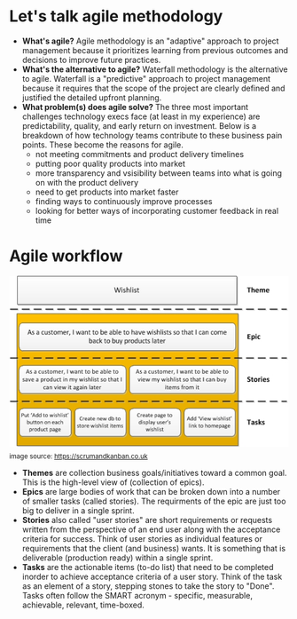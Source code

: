 # Let's talk agile methodology
* **What's agile?** Agile methodology is an "adaptive" approach to project management because it prioritizes learning from previous outcomes and decisions to improve future practices.
* **What's the alternative to agile?** Waterfall methodology is the alternative to agile. Waterfall is a "predictive" approach to project management because it requires that the scope of the project are clearly defined and justified the detailed upfront planning. 
* **What problem(s) does agile solve?** The three most important challenges technology execs face (at least in my experience) are predictability, quality, and early return on investment. Below is a breakdown of how technology teams contribute to these business pain points. These become the reasons for agile.
  * not meeting commitments and product delivery timelines
  * putting poor quality products into market
  * more transparency and vsisibility between teams into what is going on with the product delivery
  * need to get products into market faster
  * finding ways to continuously improve processes
  * looking for better ways of incorporating customer feedback in real time

# Agile workflow
![agile-workflow.jpg](../../assets%2Fagile-workflow.jpg)
<sub>image source: https://scrumandkanban.co.uk</sub>
* **Themes** are collection business goals/initiatives toward a common goal. This is the high-level view of (collection of epics).
* **Epics** are large bodies of work that can be broken down into a number of smaller tasks (called stories). The requirments of the epic are just too big to deliver in a single sprint.
* **Stories** also called "user stories" are short requirements or requests written from the perspective of an end user along with the acceptance criteria for success. Think of user stories as individual features or requirements that the client (and business) wants. It is something that is deliverable (production ready) within a single sprint.
* **Tasks** are the actionable items (to-do list) that need to be completed inorder to achieve acceptance criteria of a user story. Think of the task as an element of a story, stepping stones to take the story to "Done". Tasks often follow the SMART acronym - specific, measurable, achievable, relevant, time-boxed.


